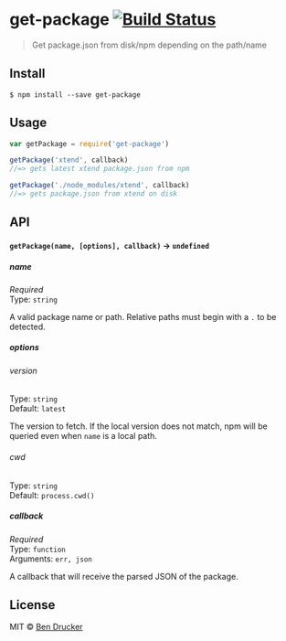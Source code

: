 # get-package [![Build Status](https://travis-ci.org/bendrucker/get-package.svg?branch=master)](https://travis-ci.org/bendrucker/get-package)

> Get package.json from disk/npm depending on the path/name


## Install

```
$ npm install --save get-package
```


## Usage

```js
var getPackage = require('get-package')

getPackage('xtend', callback)
//=> gets latest xtend package.json from npm

getPackage('./node_modules/xtend', callback)
//=> gets package.json from xtend on disk
```

## API

#### `getPackage(name, [options], callback)` -> `undefined`

##### name

*Required*  
Type: `string`

A valid package name or path. Relative paths must begin with a `.` to be detected.

##### options

###### version

Type: `string`  
Default: `latest`

The version to fetch. If the local version does not match, npm will be queried even when `name` is a local path.

###### cwd

Type: `string`  
Default: `process.cwd()`

##### callback

*Required*  
Type: `function`  
Arguments: `err, json`

A callback that will receive the parsed JSON of the package.

## License

MIT © [Ben Drucker](http://bendrucker.me)

